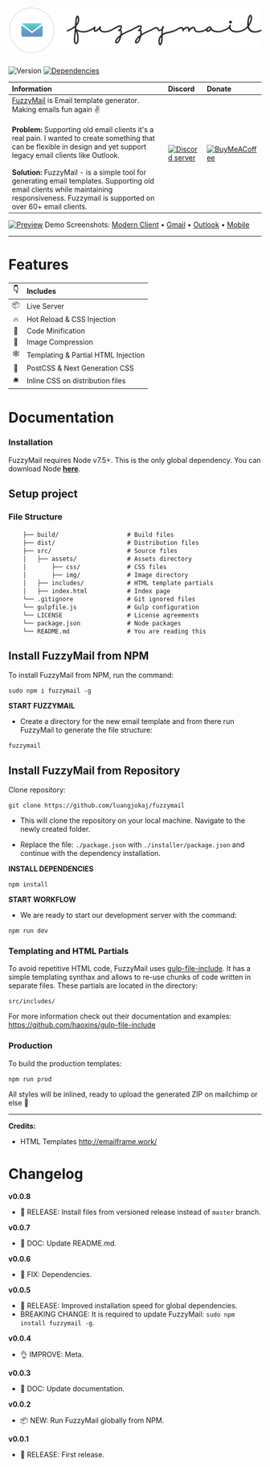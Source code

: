 # [![FuzzyMail](https://github.com/luangjokaj/fuzzymail/raw/master/src/assets/img/logo.svg?sanitize=true)](https://www.fuzzymail.co/)
![Version](https://img.shields.io/github/package-json/v/luangjokaj/fuzzymail) [![Dependencies](https://david-dm.org/luangjokaj/fuzzymail/status.svg)](https://david-dm.org/luangjokaj/fuzzymail)

| Information | Discord | Donate |
|:------------|:---------|:-------|
| [FuzzyMail](https://www.fuzzymail.co/) is Email template generator. Making emails fun again ✌<br><br>**Problem:** Supporting old email clients it's a real pain. I wanted to create something that can be flexible in design and yet support legacy email clients like Outlook.<br><br>**Solution:** FuzzyMail - is a simple tool for generating email templates. Supporting old email clients while maintaining responsiveness. Fuzzymail is supported on over 60+ email clients.| [![Discord server](https://external-content.duckduckgo.com/iu/?u=https%3A%2F%2Fimg.icons8.com%2Fcolor%2F2x%2Fdiscord-logo.png&f=1&nofb=1)](https://discord.gg/qE7e93) | [![BuyMeACoffee](https://www.buymeacoffee.com/assets/img/guidelines/logo-mark-1.svg)](https://www.buymeacoffee.com/luangjokaj) |

[![Preview](https://i.imgur.com/VuKitHE.png)](https://www.fuzzymail.co/)
Demo Screenshots: [Modern Client](https://i.imgur.com/ETp8PaX.png) • [Gmail](https://i.imgur.com/kSH90xr.png) • [Outlook](https://i.imgur.com/Wi75S1q.png) • [Mobile](https://i.imgur.com/YJgdCJg.png)

---

# Features
|👇|Includes|
|:-:|:---|
|📦| Live Server|
|🔥| Hot Reload & CSS Injection|
|🎒| Code Minification|
|🌈| Image Compression|
|🕸| Templating & Partial HTML Injection|
|🎨| PostCSS & Next Generation CSS|
|🛎| Inline CSS on distribution files|

# Documentation
### Installation
FuzzyMail requires Node v7.5+. This is the only global dependency. You can download Node [**here**](https://nodejs.org/).

## Setup project
### File Structure
```
    ├── build/                   # Build files
    ├── dist/                    # Distribution files
    ├── src/                     # Source files
    │   ├── assets/              # Assets directory
    │       ├── css/             # CSS files
    │       ├── img/             # Image directory
    │   ├── includes/            # HTML template partials
    │   ├── index.html           # Index page
    └── .gitignore               # Git ignored files
    └── gulpfile.js              # Gulp configuration
    └── LICENSE                  # License agreements
    └── package.json             # Node packages
    └── README.md                # You are reading this
```

## Install FuzzyMail from NPM
To install FuzzyMail from NPM, run the command:
```
sudo npm i fuzzymail -g
```

**START FUZZYMAIL**

- Create a directory for the new email template and from there run FuzzyMail to generate the file structure:
```
fuzzymail
```

## Install FuzzyMail from Repository
Clone repository:
```
git clone https://github.com/luangjokaj/fuzzymail
```

- This will clone the repository on your local machine. Navigate to the newly created folder.

- Replace the file: `./package.json` with `./installer/package.json` and continue with the dependency installation.

**INSTALL DEPENDENCIES**

```
npm install
```

**START WORKFLOW**

- We are ready to start our development server with the command:
```
npm run dev
```

### Templating and HTML Partials
To avoid repetitive HTML code, FuzzyMail uses [gulp-file-include](https://github.com/haoxins/gulp-file-include). It has a simple templating synthax and allows to re-use chunks of code written in separate files. These partials are located in the directory:
```
src/includes/
```

For more information check out their documentation and examples: https://github.com/haoxins/gulp-file-include 


### Production
To build the production templates:
```
npm run prod
```

All styles will be inlined, ready to upload the generated ZIP on mailchimp or else 🚀

---

**Credits:**
- HTML Templates http://emailframe.work/

# Changelog
**v0.0.8**
- 🚀 RELEASE: Install files from versioned release instead of `master` branch.

**v0.0.7**
- 📖 DOC: Update README.md.

**v0.0.6**
- 🐛 FIX: Dependencies.

**v0.0.5**
- 🚀 RELEASE: Improved installation speed for global dependencies.
- BREAKING CHANGE: It is required to update FuzzyMail: `sudo npm install fuzzymail -g`.

**v0.0.4**
- 👌 IMPROVE: Meta.

**v0.0.3**
- 📖 DOC: Update documentation.

**v0.0.2**
- 📦 NEW: Run FuzzyMail globally from NPM.

**v0.0.1**
- 🚀 RELEASE: First release.
